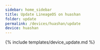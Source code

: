 ```yaml
---
sidebar: home_sidebar
title: Update LineageOS on huashan
folder: update
permalink: /devices/huashan/update
device: huashan
---
```

{% include templates/device_update.md %}
